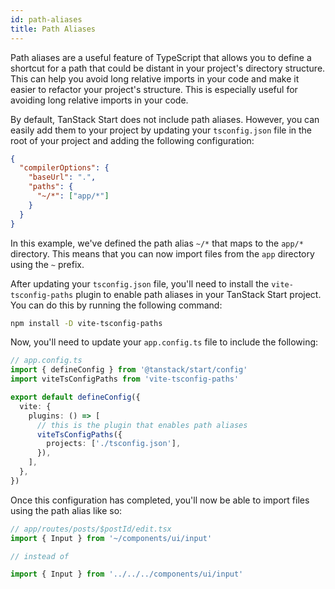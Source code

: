 ```yaml
---
id: path-aliases
title: Path Aliases
---
```


Path aliases are a useful feature of TypeScript that allows you to define a shortcut for a path that could be distant in your project's directory structure. This can help you avoid long relative imports in your code and make it easier to refactor your project's structure. This is especially useful for avoiding long relative imports in your code.

By default, TanStack Start does not include path aliases. However, you can easily add them to your project by updating your `tsconfig.json` file in the root of your project and adding the following configuration:

```json
{
  "compilerOptions": {
    "baseUrl": ".",
    "paths": {
      "~/*": ["app/*"]
    }
  }
}
```

In this example, we've defined the path alias `~/*` that maps to the `app/*` directory. This means that you can now import files from the `app` directory using the `~` prefix.

After updating your `tsconfig.json` file, you'll need to install the `vite-tsconfig-paths` plugin to enable path aliases in your TanStack Start project. You can do this by running the following command:

```sh
npm install -D vite-tsconfig-paths
```

Now, you'll need to update your `app.config.ts` file to include the following:

```ts
// app.config.ts
import { defineConfig } from '@tanstack/start/config'
import viteTsConfigPaths from 'vite-tsconfig-paths'

export default defineConfig({
  vite: {
    plugins: () => [
      // this is the plugin that enables path aliases
      viteTsConfigPaths({
        projects: ['./tsconfig.json'],
      }),
    ],
  },
})
```

Once this configuration has completed, you'll now be able to import files using the path alias like so:

```ts
// app/routes/posts/$postId/edit.tsx
import { Input } from '~/components/ui/input'

// instead of

import { Input } from '../../../components/ui/input'
```
